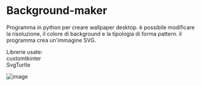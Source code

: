 # Background-maker

Programma in python per creare wallpaper desktop. è possibile modificare la risoluzione, il colore di background e la tipologia di forma pattern.
il programma crea un'immagine SVG.

Librerie usate:  
customtkinter  
SvgTurtle


![image](https://github.com/DavideFolk/Background-maker/assets/107867374/f9c00958-7cc6-47ac-ab65-72592648c606)
